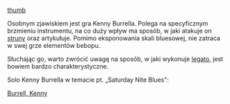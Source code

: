 [thumb](grafika:NutySoloKennyBurrellSaturdayNiteBlues.png "wikilink")

Osobnym zjawiskiem jest gra Kenny Burrella. Polega na specyficznym
brzmieniu instrumentu, na co duży wpływ ma sposób, w jaki atakuje on
[struny](struna "wikilink") oraz artykułuje. Pomimo eksponowania skali
bluesowej, nie zatraca w swej grze elementów bebopu.

Słuchając go, warto zwrócić uwagę na sposób, w jaki wykonuje
[legato](legato "wikilink"), jest bowiem bardzo charakterystyczne.

Solo Kenny Burrella w temacie pt. „Saturday Nite Blues":

[Burrell, Kenny](kategoria:gitarzyści_jazzowi "wikilink")